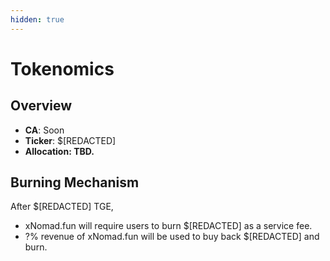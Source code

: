 ```yaml
---
hidden: true
---
```


# Tokenomics

## Overview

* **CA**: Soon
* **Ticker**: $\[REDACTED]
* **Allocation: TBD.**

## Burning Mechanism

After $\[REDACTED] TGE,

* xNomad.fun will require users to burn $\[REDACTED] as a service fee.
* ?% revenue of xNomad.fun will be used to buy back $\[REDACTED] and burn.
